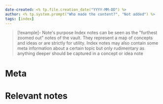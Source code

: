```yaml
---
date-created: <% tp.file.creation_date("YYYY-MM-DD") %>
author: <% tp.system.prompt("Who made the content?", "Not added") %>
tags: [index]
---
```


> [!example]- Note's purpose
> Index notes can be seen as the "furthest zoomed out" notes of the vault. They represent a map of concepts and ideas or are strictly for utility. Index notes may also contain some meta information about a certain topic but only rudimentary as anything deeper should be captured in a concept or idea note
> 

# Meta 


# Relevant notes

